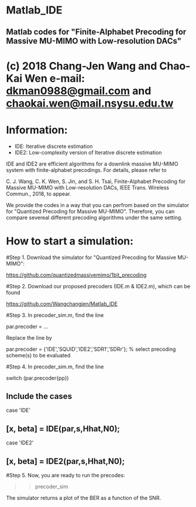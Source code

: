 # Matlab_IDE

Matlab codes for "Finite-Alphabet Precoding for Massive MU-MIMO with Low-resolution DACs"
----------------------------------------
(c) 2018 Chang-Jen Wang and Chao-Kai Wen e-mail: dkman0988@gmail.com and chaokai.wen@mail.nsysu.edu.tw
=======================================================

# Information:

- IDE: Iterative discrete estimation
- IDE2: Low-complexity version of Iterative discrete estimation

IDE and IDE2 are efficient algorithms for a downlink massive MU-MIMO system with finite-alphabet precodings. For details, please refer to 

C. J. Wang, C. K. Wen, S. Jin, and S. H. Tsai, Finite-Alphabet Precoding for Massive MU-MIMO with Low-resolution DACs, IEEE Trans. Wireless Commun., 2018, to appear.

We provide the codes in a way that you can perfrom based on the simulator for "Quantized Precoding for Massive MU-MIMO". Therefore, you can compare severeal different precoding algorithms under the same setting.


# How to start a simulation:

#Step 1. Download the simulator for "Quantized Precoding for Massive MU-MIMO":

https://github.com/quantizedmassivemimo/1bit_precoding

#Step 2. Download our proposed precoders (IDE.m & IDE2.m), which can be found

https://github.com/Wangchangjen/Matlab_IDE

#Step 3. In precoder_sim.m, find the line 

par.precoder = … 

Replace the line by

par.precoder = {'IDE','SQUID','IDE2','SDR1','SDRr'}; % select precoding scheme(s) to be evaluated

#Step 4. In precoder_sim.m, find the line

switch (par.precoder{pp})

Include the cases
-----------------------------------------
case 'IDE'

[x, beta] = IDE(par,s,Hhat,N0); 
---------------------------------------
case 'IDE2'

[x, beta] = IDE2(par,s,Hhat,N0);
-------------------------------------------
#Step 5. Now, you are ready to run the precodes:

>> precoder_sim

The simulator returns a plot of the BER as a function of the SNR.



